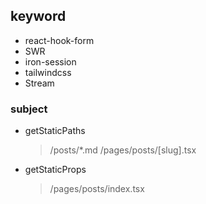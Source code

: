 ## keyword

- react-hook-form
- SWR
- iron-session
- tailwindcss
- Stream

### subject

- getStaticPaths

  > /posts/\*.md
  > /pages/posts/[slug].tsx

- getStaticProps
  > /pages/posts/index.tsx


